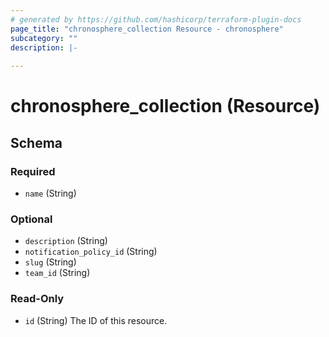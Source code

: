 ```yaml
---
# generated by https://github.com/hashicorp/terraform-plugin-docs
page_title: "chronosphere_collection Resource - chronosphere"
subcategory: ""
description: |-
  
---
```


# chronosphere_collection (Resource)





<!-- schema generated by tfplugindocs -->
## Schema

### Required

- `name` (String)

### Optional

- `description` (String)
- `notification_policy_id` (String)
- `slug` (String)
- `team_id` (String)

### Read-Only

- `id` (String) The ID of this resource.
